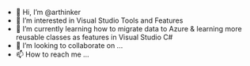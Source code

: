 - 👋 Hi, I’m @arthinker
- 👀 I’m interested in Visual Studio Tools and Features
- 🌱 I’m currently learning how to migrate data to Azure & learning more reusable classes as features in Visual Studio C#
- 💞️ I’m looking to collaborate on ...
- 📫 How to reach me ...

<!---
arthinker/arthinker is a ✨ special ✨ repository because its `README.md` (this file) appears on your GitHub profile.
You can click the Preview link to take a look at your changes.
--->
